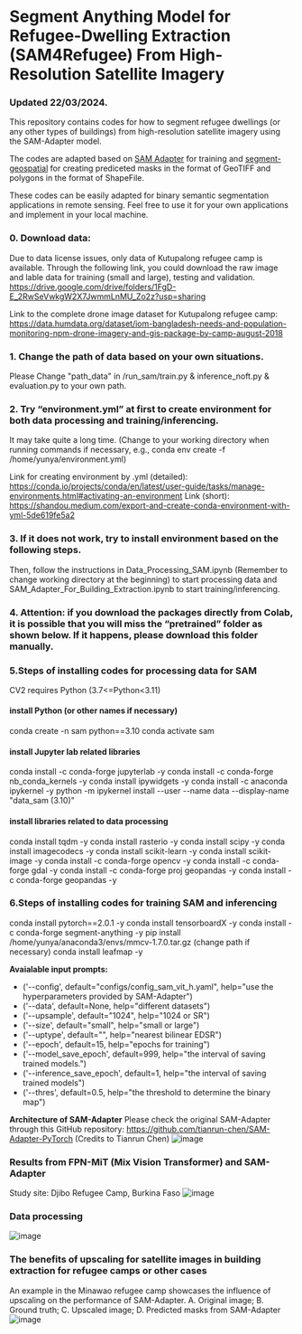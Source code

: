 # Segment Anything Model for Refugee-Dwelling Extraction (SAM4Refugee) From High-Resolution Satellite Imagery

### Updated 22/03/2024. 

This repository contains codes for how to segment refugee dwellings (or any other types of buildings) from high-resolution satellite imagery using the SAM-Adapter model.<br>

The codes are adapted based on [SAM Adapter](https://github.com/tianrun-chen/SAM-Adapter-PyTorch) for training and [segment-geospatial](https://github.com/opengeos/segment-geospatial) for creating prediceted masks in the format of GeoTIFF and polygons in the format of ShapeFile.<br>

These codes can be easily adapted for binary semantic segmentation applications in remote sensing. Feel free to use it for your own applications and implement in your local machine.<br>

### 0. Download data:
Due to data license issues, only data of Kutupalong refugee camp is available.
Through the following link, you could download the raw image and lable data for training (small and large), testing and validation.
https://drive.google.com/drive/folders/1FgD-E_2RwSeVwkgW2X7JwmmLnMU_Zo2z?usp=sharing

Link to the complete drone image dataset for Kutupalong refugee camp:
https://data.humdata.org/dataset/iom-bangladesh-needs-and-population-monitoring-npm-drone-imagery-and-gis-package-by-camp-august-2018

### 1. Change the path of data based on your own situations.
Please Change "path_data" in /run_sam/train.py & inference_noft.py & evaluation.py to your own path.

### 2. Try “environment.yml” at first to create environment for both data processing and training/inferencing. 
It may take quite a long time. 
(Change to your working directory when running commands if necessary, 
e.g., conda env create -f /home/yunya/environment.yml)

Link for creating environment by .yml (detailed): https://conda.io/projects/conda/en/latest/user-guide/tasks/manage-environments.html#activating-an-environment
Link (short): https://shandou.medium.com/export-and-create-conda-environment-with-yml-5de619fe5a2

### 3. If it does not work, try to install environment based on the following steps.
Then, follow the instructions in Data_Processing_SAM.ipynb (Remember to change working directory at the beginning) to start processing data and SAM_Adapter_For_Building_Extraction.ipynb to start training/inferencing. 

### 4. Attention: if you download the packages directly from Colab, it is possible that you will miss the “pretrained” folder as shown below. If it happens, please download this folder manually.

### 5.Steps of installing codes for processing data for SAM
CV2 requires Python (3.7<=Python<3.11)
#### install Python (or other names if necessary)
conda create -n sam  python==3.10
conda activate sam 

#### install Jupyter lab related libraries
conda install -c conda-forge jupyterlab -y
conda install -c conda-forge nb_conda_kernels -y
conda install ipywidgets -y
conda install -c anaconda ipykernel -y
python -m ipykernel install --user --name data --display-name "data_sam (3.10)"

#### install libraries related to data processing
conda install tqdm -y
conda install rasterio -y
conda install scipy -y
conda install imagecodecs -y
conda install scikit-learn -y
conda install scikit-image -y
conda install -c conda-forge opencv -y
conda install -c conda-forge gdal -y
conda install -c conda-forge proj geopandas -y
conda install -c conda-forge geopandas -y

### 6.Steps of installing codes for training SAM and inferencing
conda install pytorch==2.0.1 -y
conda install tensorboardX -y
conda install -c conda-forge segment-anything -y
pip install /home/yunya/anaconda3/envs/mmcv-1.7.0.tar.gz (change path if necessary)
conda install leafmap -y

**Avaialable input prompts: <br>**
- ('--config', default="configs/config_sam_vit_h.yaml", help="use the hyperparameters provided by SAM-Adapter")
- ('--data', default=None, help="different datasets")
- ('--upsample', default="1024", help="1024 or SR") 
- ('--size', default="small", help="small or large") 
- ('--uptype', default="", help="nearest bilinear EDSR") 
- ('--epoch', default=15, help="epochs for training") 
- ('--model_save_epoch', default=999, help="the interval of saving trained models.") 
- ('--inference_save_epoch', default=1, help="the interval of saving trained models") 
- ('--thres', default=0.5, help="the threshold to determine the binary map")  

**Architecture of SAM-Adapter**
Please check the original SAM-Adapter through this GitHub repository: https://github.com/tianrun-chen/SAM-Adapter-PyTorch (Credits to Tianrun Chen)
![image](https://github.com/YunyaGaoTree/SAM-Adapter-For-Refugee-Dwelling-Extraction/assets/101531630/43e81a27-8cbc-45b1-a41d-9ce307ee7de2)

### Results from FPN-MiT (Mix Vision Transformer) and SAM-Adapter
Study site: Djibo Refugee Camp, Burkina Faso 
![image](https://github.com/YunyaGaoTree/SAM-Adapter-For-Refugee-Dwelling-Extraction/assets/101531630/3eb90a6c-6b9a-49d5-819e-a72154c52177)

### Data processing
![image](https://github.com/YunyaGaoTree/SAM-Adapter-For-Refugee-Dwelling-Extraction/assets/101531630/99dd0422-4dfe-43e9-9c8c-0ef1c77db647)

### The benefits of upscaling for satellite images in building extraction for refugee camps or other cases
An example in the Minawao refugee camp showcases the influence of upscaling on the performance of SAM-Adapter. 
A. Original image; 
B. Ground truth; 
C. Upscaled image; 
D. Predicted masks from SAM-Adapter
![image](https://github.com/YunyaGaoTree/SAM-Adapter-For-Refugee-Dwelling-Extraction/assets/101531630/8e015c47-ca6a-4559-afd4-b5237fd2ac2e)





